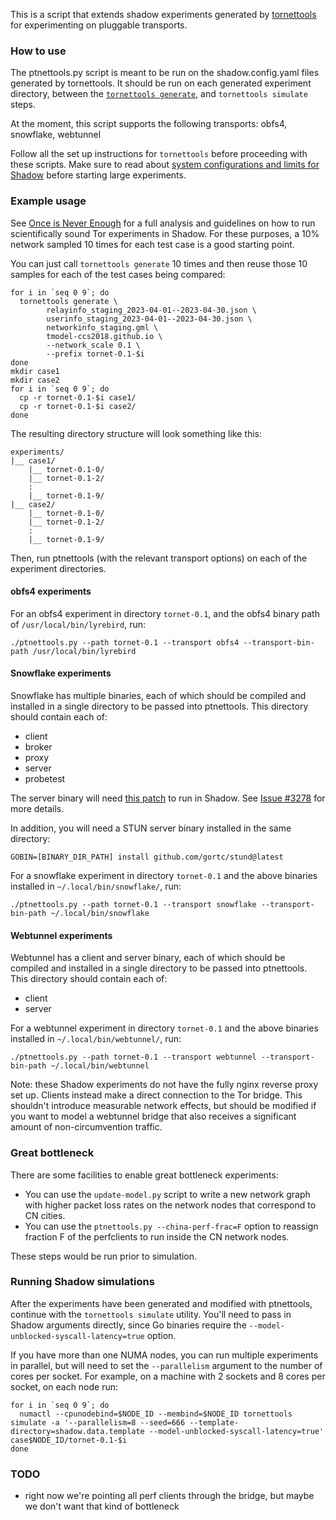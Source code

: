 This is a script that extends shadow experiments generated by [tornettools](https://github.com/shadow/tornettools) for experimenting on pluggable transports.

### How to use

The ptnettools.py script is meant to be run on the shadow.config.yaml files generated by tornettools.
It should be run on each generated experiment directory, between the [`tornettools generate`](https://github.com/shadow/tornettools/tree/main#now-we-can-used-the-staged-files-to-generate-many-times), and `tornettools simulate` steps.

At the moment, this script supports the following transports: obfs4, snowflake, webtunnel

Follow all the set up instructions for `tornettools` before proceeding with these scripts. Make sure to read about [system configurations and limits for Shadow](https://shadow.github.io/docs/guide/system_configuration.html) before starting large experiments. 

### Example usage

See [Once is Never Enough](https://www.robgjansen.com/publications/neverenough-sec2021.pdf) for a full analysis and guidelines on how to run scientifically sound Tor experiments in Shadow. For these purposes, a 10% network sampled 10 times for each test case is a good starting point.

You can just call `tornettools generate` 10 times and then reuse those 10 samples for each of the test cases being compared:
```
for i in `seq 0 9`; do
  tornettools generate \
        relayinfo_staging_2023-04-01--2023-04-30.json \
        userinfo_staging_2023-04-01--2023-04-30.json \
        networkinfo_staging.gml \
        tmodel-ccs2018.github.io \
        --network_scale 0.1 \
        --prefix tornet-0.1-$i
done
mkdir case1
mkdir case2
for i in `seq 0 9`; do
  cp -r tornet-0.1-$i case1/
  cp -r tornet-0.1-$i case2/
done
```

The resulting directory structure will look something like this:
```
experiments/
|__ case1/
    |__ tornet-0.1-0/
    |__ tornet-0.1-2/
    :
    |__ tornet-0.1-9/
|__ case2/
    |__ tornet-0.1-0/
    |__ tornet-0.1-2/
    :
    |__ tornet-0.1-9/
```

Then, run ptnettools (with the relevant transport options) on each of the experiment directories.

#### obfs4 experiments

For an obfs4 experiment in directory `tornet-0.1`, and the obfs4 binary path of `/usr/local/bin/lyrebird`, run:

```
./ptnettools.py --path tornet-0.1 --transport obfs4 --transport-bin-path /usr/local/bin/lyrebird
```

#### Snowflake experiments

Snowflake has multiple binaries, each of which should be compiled and installed in a single directory to be passed into ptnettools. This directory should contain each of:
- client
- broker
- proxy
- server
- probetest

The server binary will need [this patch](https://raw.githubusercontent.com/cohosh/shadow-snowflake-minimal/main/0001-Snowflake-shadow-patch.patch) to run in Shadow. See [Issue #3278](https://github.com/shadow/shadow/issues/3278) for more details.

In addition, you will need a STUN server binary installed in the same directory:
```
GOBIN=[BINARY_DIR_PATH] install github.com/gortc/stund@latest
```

For a snowflake experiment in directory `tornet-0.1` and the above binaries installed in `~/.local/bin/snowflake/`, run:
```
./ptnettools.py --path tornet-0.1 --transport snowflake --transport-bin-path ~/.local/bin/snowflake
```

#### Webtunnel experiments

Webtunnel has a client and server binary, each of which should be compiled and installed in a single directory to be passed into ptnettools. This directory should contain each of:
- client
- server

For a webtunnel experiment in directory `tornet-0.1` and the above binaries installed in `~/.local/bin/webtunnel/`, run:
```
./ptnettools.py --path tornet-0.1 --transport webtunnel --transport-bin-path ~/.local/bin/webtunnel
```

Note: these Shadow experiments do not have the fully nginx reverse proxy set up. Clients instead make a direct connection to the Tor bridge. This shouldn't introduce measurable network effects, but should be modified if you want to model a webtunnel bridge that also receives a significant amount of non-circumvention traffic.

### Great bottleneck

There are some facilities to enable great bottleneck experiments:

- You can use the `update-model.py` script to write a new network graph with higher packet loss rates on the network nodes that correspond to CN cities.
- You can use the `ptnettools.py --china-perf-frac=F` option to reassign fraction F of the perfclients to run inside the CN network nodes.

These steps would be run prior to simulation.

### Running Shadow simulations

After the experiments have been generated and modified with ptnettools, continue with the `tornettools simulate` utility. You'll need to pass in Shadow arguments directly, since Go binaries require the `--model-unblocked-syscall-latency=true` option.

If you have more than one NUMA nodes, you can run multiple experiments in parallel, but will need to set the `--parallelism` argument to the number of cores per socket. For example, on a machine with 2 sockets and 8 cores per socket, on each node run:
```
for i in `seq 0 9`; do
  numactl --cpunodebind=$NODE_ID --membind=$NODE_ID tornettools simulate -a '--parallelism=8 --seed=666 --template-directory=shadow.data.template --model-unblocked-syscall-latency=true' case$NODE_ID/tornet-0.1-$i
done
```

### TODO
- right now we're pointing all perf clients through the bridge, but maybe we don't want that kind of bottleneck
